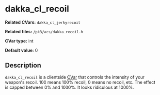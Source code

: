 # dakka\_cl_recoil

**Related CVars:** `dakka_cl_jerkyrecoil`

**Related files:** `/pk3/acs/dakka_recoil.h`

**CVar type:** int

**Default value:** 0

## Description

`dakka_cl_recoil` is a clientside [CVar](../cvars.md) that controls the intensity
of your weapon's recoil. 100 means 100% recoil, 0 means no recoil, etc. The effect
is capped between 0% and 1000%. It looks ridiculous at 1000%.
